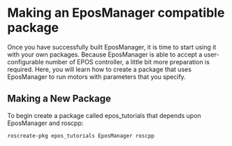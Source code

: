 # Making an EposManager compatible package #
Once you have successfully built EposManager, it is time to start using it with your own packages. Because EposManager is able to accept a user-configurable number of EPOS controller, a little bit more preparation is required. Here, you will learn how to create a package that uses EposManager to run motors with parameters that you specify.

## Making a New Package ##
To begin create a package called epos\_tutorials that depends upon EposManager and roscpp:

```
roscreate-pkg epos_tutorials EposManager roscpp
```





